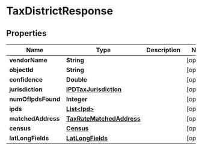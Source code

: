 

# TaxDistrictResponse


## Properties

Name | Type | Description | Notes
------------ | ------------- | ------------- | -------------
**vendorName** | **String** |  |  [optional]
**objectId** | **String** |  |  [optional]
**confidence** | **Double** |  |  [optional]
**jurisdiction** | [**IPDTaxJurisdiction**](IPDTaxJurisdiction.md) |  |  [optional]
**numOfIpdsFound** | **Integer** |  |  [optional]
**ipds** | [**List&lt;Ipd&gt;**](Ipd.md) |  |  [optional]
**matchedAddress** | [**TaxRateMatchedAddress**](TaxRateMatchedAddress.md) |  |  [optional]
**census** | [**Census**](Census.md) |  |  [optional]
**latLongFields** | [**LatLongFields**](LatLongFields.md) |  |  [optional]



